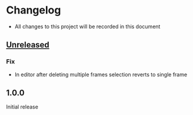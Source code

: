 # Changelog

- All changes to this project will be recorded in this document

## [Unreleased]

### Fix

- In editor after deleting multiple frames selection reverts to single frame

## 1.0.0

Initial release

[unreleased]: https://github.com/benjaminadk/gifit/compare/v1.0.0...HEAD
